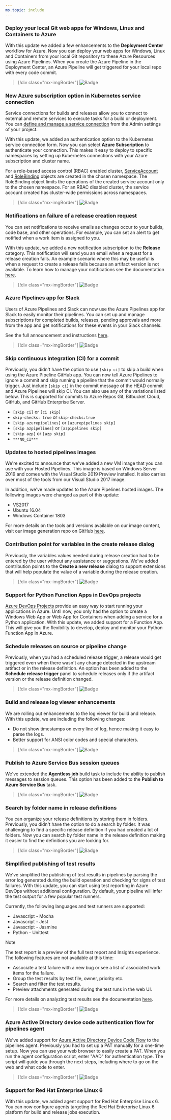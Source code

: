 ```yaml
---
ms.topic: include
---
```


### Deploy your local Git web apps for Windows, Linux and Containers to Azure

With this update we added a few enhancements to the **Deployment Center** workflow for Azure. Now you can deploy your web apps for Windows, Linux and Containers from your local Git repository to these Azure Resources using Azure Pipelines. When you create the Azure Pipeline in the Deployment Center, an Azure Pipeline will get triggered for your local repo with every code commit.

> [!div class="mx-imgBorder"]
> ![Badge](../../media/148_13.png)

### New Azure subscription option in Kubernetes service connection

Service connections for builds and releases allow you to connect to external and remote services to execute tasks for a build or deployment. You can [define and manage a service connection](https://docs.microsoft.com/azure/devops/pipelines/library/service-endpoints?view=azure-devops#create-a-service-connection) from the Admin settings of your project.

With this update, we added an authentication option to the Kubernetes service connection form. Now you can select **Azure Subscription** to authenticate your connection. This makes it easy to deploy to specific namespaces by setting up Kubernetes connections with your Azure subscription and cluster name.

For a role-based access control (RBAC) enabled cluster, [ServiceAccount](https://kubernetes.io/docs/tasks/configure-pod-container/configure-service-account/) and [RoleBinding](https://kubernetes.io/docs/reference/access-authn-authz/rbac/#rolebinding-and-clusterrolebinding) objects are created in the chosen namespace. The RoleBinding object limits the operations of the created service account only to the chosen namespace. For an RBAC disabled cluster, the service account created has cluster-wide permissions across namespaces.

> [!div class="mx-imgBorder"]
> ![Badge](../../media/148_09.png)

### Notifications on failure of a release creation request

You can set notifications to receive emails as changes occur to your builds, code base, and other operations. For example, you can set an alert to get notified when a work item is assigned to you.

With this update, we added a new notification subscription to the **Release** category. This notification will send you an email when a request for a release creation fails. An example scenario where this may be useful is when a request to create a release fails because an artifact version is not available.
To learn how to manage your notifications see the documentation [here](https://docs.microsoft.com/azure/devops/notifications/howto-manage-personal-notifications?view=azure-devops).

> [!div class="mx-imgBorder"]
> ![Badge](../../media/148_02.png)

### Azure Pipelines app for Slack

Users of Azure Pipelines and Slack can now use the Azure Pipelines app for Slack to easily monitor their pipelines. You can set up and manage subscriptions for completed builds, releases, pending approvals and more from the app and get notifications for these events in your Slack channels.

See the full announcement and instructions [here](https://devblogs.microsoft.com/devops/announcing-launch-of-azure-pipelines-app-for-slack/).

> [!div class="mx-imgBorder"]
> ![Badge](../../media/148_05.png)

### Skip continuous integration (CI) for a commit

Previously, you didn't have the option to use `[skip ci]` to skip a build when using the Azure Pipeline GitHub app. You can now tell Azure Pipelines to ignore a commit and skip running a pipeline that the commit would normally trigger. Just include `[skip ci]` in the commit message of the HEAD commit and Azure Pipelines will skip CI. You can also use any of the variations listed below. This is supported for commits to Azure Repos Git, Bitbucket Cloud, GitHub, and GitHub Enterprise Server.

- `[skip ci]` or `[ci skip]`
- `skip-checks: true` or `skip-checks:true`
- `[skip azurepipelines]` or `[azurepipelines skip]`
- `[skip azpipelines]` or `[azpipelines skip]`
- `[skip azp]` or `[azp skip]`
- `***NO_CI***`

### Updates to hosted pipelines images

We're excited to announce that we've added a new VM image that you can use with your Hosted Pipelines. This image is based on Windows Server 2019 and comes with the Visual Studio 2019 Preview installed. It also carries over most of the tools from our Visual Studio 2017 image.

In addition, we've made updates to the Azure Pipelines hosted images. The following images were changed as part of this update:
* VS2017
* Ubuntu 16.04
* Windows Container 1803

For more details on the tools and versions available on our image content, visit our image generation repo on GitHub [here](https://github.com/Microsoft/azure-pipelines-image-generation).

### Contribution point for variables in the create release dialog

Previously, the variables values needed during release creation had to be entered by the user without any assistance or suggestions. We've added contribution points to the **Create a new release** dialog to support extensions that will help populate the value of a variable during the release creation.

> [!div class="mx-imgBorder"]
> ![Badge](../../media/148_01.png)

### Support for Python Function Apps in DevOps projects

[Azure DevOps Projects](https://docs.microsoft.com/azure/devops-project/) provide an easy way to start running your applications in Azure. Until now, you only had the option to create a Windows Web App or Web App for Containers when adding a service for a Python application. With this update, we added support for a Function App. This will give you the flexibility to develop, deploy and monitor your Python Function App in Azure.

### Schedule releases on source or pipeline change

Previously, when you had a scheduled release trigger, a release would get triggered even when there wasn't any change detected in the upstream artifact or in the release definition. An option has been added to the **Schedule release trigger** panel to schedule releases only if the artifact version or the release definition changed.

> [!div class="mx-imgBorder"]
> ![Badge](../../media/148_07.png)

### Build and release log viewer enhancements

We are rolling out enhancements to the log viewer for build and release. With this update, we are including the following changes:
  * Do not show timestamps on every line of log, hence making it easy to parse the logs.
  * Better support for ANSI color codes and special characters.

> [!div class="mx-imgBorder"]
> ![Badge](../../media/148_14.png)

### Publish to Azure Service Bus session queues

We've extended the **Agentless job** build task to include the ability to publish messages to session queues. This option has been added to the **Publish to Azure Service Bus** task.

> [!div class="mx-imgBorder"]
> ![Badge](../../media/148_08.png)

### Search by folder name in release definitions

You can organize your release definitions by storing them in folders. Previously, you didn't have the option to do a search by folder. It was challenging to find a specific release definition if you had created a lot of folders. Now you can search by folder name in the release definition making it easier to find the definitions you are looking for.

> [!div class="mx-imgBorder"]
> ![Badge](../../media/148_10.png)

### Simplified publishing of test results

We've simplified the publishing of test results in pipelines by parsing the error log generated during the build operation and checking for signs of test failures. With this update, you can start using test reporting in Azure DevOps without additional configuration.
By default, your pipeline will infer the test output for a few popular test runners. 

Currently, the following languages and test runners are supported:
* Javascript - Mocha
* Javascript - Jest
* Javascript - Jasmine
* Python - Unittest


> [!NOTE] 
> The test report is a preview of the full test report and Insights experience. The following features are not available at this time:
> * Associate a test failure with a new bug or see a list of associated work items for the failure.
> * Group the test results by test file, owner, priority etc.
> * Search and filter the test results.
> * Preview attachments generated during the test runs in the web UI.

For more details on analyzing test results see the documentation [here](https://docs.microsoft.com/azure/devops/pipelines/test/test-analytics?view=azure-devops).

> [!div class="mx-imgBorder"]
> ![Badge](../../media/148_11.png)

### Azure Active Directory device code authentication flow for pipelines agent

We've added support for [Azure Active Directory Device Code Flow](https://github.com/AzureAD/microsoft-authentication-library-for-dotnet/wiki/Device-Code-Flow) to the pipelines agent. Previously you had to set up a PAT manually for a one-time setup. Now you can use your web browser to easily create a PAT.
When you run the agent configuration script, enter "AAD" for authentication type. The script will guide you through the next steps, including where to go on the web and what code to enter.

> [!div class="mx-imgBorder"]
> ![Badge](../../media/148_12.png)

### Support for Red Hat Enterprise Linux 6

With this update, we added agent support for Red Hat Enterprise Linux 6. You can now configure agents targeting the Red Hat Enterprise Linux 6 platform for build and release jobs execution.
